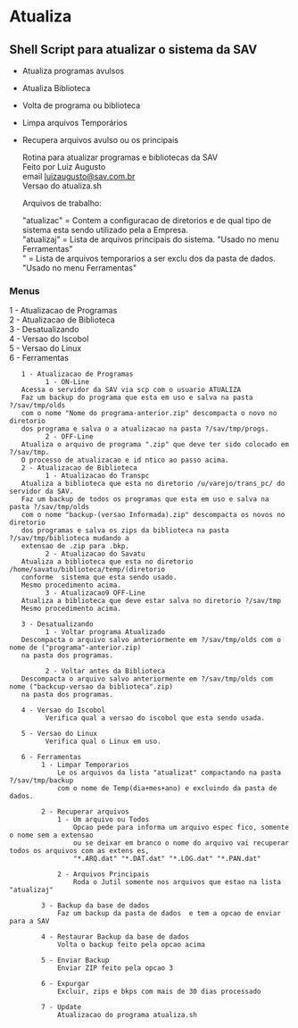   # Atualiza
  ## Shell Script para atualizar o sistema da SAV

- Atualiza programas avulsos
- Atualiza Biblioteca
- Volta de programa ou biblioteca
- Limpa arquivos Temporários
- Recupera arquivos avulso ou os principais

    
    Rotina para atualizar programas e bibliotecas da SAV                                                           
    Feito por Luiz Augusto   
    email luizaugusto@sav.com.br                                                          
    Versao do atualiza.sh                                                                                          
 
  Arquivos de trabalho:  

  "atualizac" = Contem a configuracao de diretorios e de qual tipo de                                              
                sistema esta sendo utilizado pela a Empresa.                                                       
  "atualizaj" = Lista de arquivos principais do sistema. "Usado no menu Ferramentas"                               
  " = Lista de arquivos temporarios a ser exclu dos da pasta de dados.                                             
                "Usado no menu Ferramentas"                                                                        
                                                                                                                   
### Menus
  1 - Atualizacao de Programas                                                                                     
  2 - Atualizacao de Biblioteca                                                                                    
  3 - Desatualizando                                                                                               
  4 - Versao do Iscobol                                                                                            
  5 - Versao do Linux                                                                                              
  6 - Ferramentas                                                                                                  
                                                                                                                   
       1 - Atualizacao de Programas                                                                                
             1 - ON-Line                                                                                           
       Acessa o servidor da SAV via scp com o usuario ATUALIZA                                                     
       Faz um backup do programa que esta em uso e salva na pasta ?/sav/tmp/olds                                   
       com o nome "Nome do programa-anterior.zip" descompacta o novo no diretorio                                  
       dos programa e salva o a atualizacao na pasta ?/sav/tmp/progs.                                              
             2 - OFF-Line                                                                                          
       Atualiza o arquivo de programa ".zip" que deve ter sido colocado em ?/sav/tmp.                              
       O processo de atualizacao e id ntico ao passo acima.                                                        
       2 - Atualizacao de Biblioteca                                                                               
             1 - Atualizacao do Transpc                                                                            
       Atualiza a biblioteca que esta no diretorio /u/varejo/trans_pc/ do servidor da SAV.                         
       Faz um backup de todos os programas que esta em uso e salva na pasta ?/sav/tmp/olds                         
       com o nome "backup-(versao Informada).zip" descompacta os novos no diretorio                                
       dos programas e salva os zips da biblioteca na pasta ?/sav/tmp/biblioteca mudando a                         
       extensao de .zip para .bkp.                                                                                 
             2 - Atualizacao do Savatu                                                                             
       Atualiza a biblioteca que esta no diretorio /home/savatu/biblioteca/temp/(diretorio                         
       conforme  sistema que esta sendo usado.                                                                     
       Mesmo procedimento acima.                                                                                   
             3 - Atualizacao9 OFF-Line                                                                             
       Atualiza a biblioteca que deve estar salva no diretorio ?/sav/tmp                                           
       Mesmo procedimento acima.                                                                                   
                                                                                                                   
       3 - Desatualizando                                                                                          
             1 - Voltar programa Atualizado                                                                        
       Descompacta o arquivo salvo anteriormente em ?/sav/tmp/olds com o nome de ("programa"-anterior.zip)         
       na pasta dos programas.                                                                                     
                                                                                                                   
             2 - Voltar antes da Biblioteca                                                                        
       Descompacta o arquivo salvo anteriormente em ?/sav/tmp/olds com nome ("backcup-versao da biblioteca".zip)   
       na pasta dos programas.                                                                                     
                                                                                                                   
       4 - Versao do Iscobol                                                                                       
             Verifica qual a versao do iscobol que esta sendo usada.                                               
                                                                                                                   
       5 - Versao do Linux                                                                                         
             Verifica qual o Linux em uso.                                                                         
                                                                                                                   
       6 - Ferramentas                                                                                             
            1 - Limpar Temporarios                                                                                 
                Le os arquivos da lista "atualizat" compactando na pasta ?/sav/tmp/backup                          
                com o nome de Temp(dia+mes+ano) e excluindo da pasta de dados.                                     
                                                                                                                   
            2 - Recuperar arquivos                                                                                 
                1 - Um arquivo ou Todos                                                                            
                    Opcao pede para informa um arquivo espec fico, somente o nome sem a extensao                   
                    ou se deixar em branco o nome do arquivo vai recuperar todos os arquivos com as extens es,     
                    "*.ARQ.dat" "*.DAT.dat" "*.LOG.dat" "*.PAN.dat"                                                
                                                                                                                   
                2 - Arquivos Principais                                                                            
                    Roda o Jutil somente nos arquivos que estao na lista "atualizaj"                               
                                                                                                                   
            3 - Backup da base de dados                                                                            
                Faz um backup da pasta de dados  e tem a opcao de enviar para a SAV                                
            
            4 - Restaurar Backup da base de dados         
                Volta o backup feito pela opcao acima
                
            5 - Enviar Backup    
                Enviar ZIP feito pela opcao 3
                
            6 - Expurgar                                           
                Excluir, zips e bkps com mais de 30 dias processado                                                
            
            7 - Update 
                Atualizacao do programa atualiza.sh                                                              
